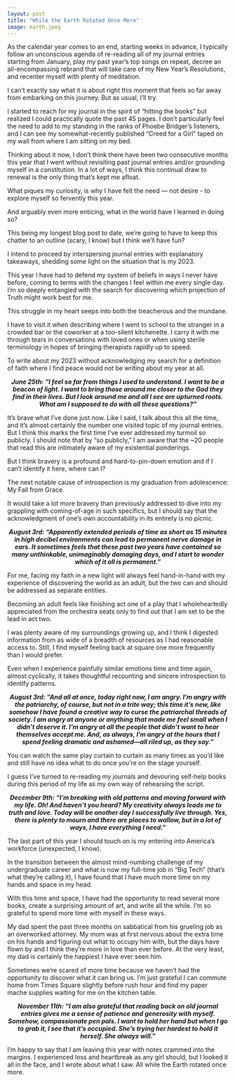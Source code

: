 ```yaml
---
layout: post
title: "While the Earth Rotated Once More"
image: earth.jpeg
---
```


As the calendar year comes to an end, starting weeks in advance, I typically follow an unconscious agenda of re-reading all of my journal entries starting from January, play my past year’s top songs on repeat, decree an all-encompassing rebrand that will take care of my New Year’s Resolutions, and recenter myself with plenty of meditation.

I can’t exactly say what it is about right this moment that feels so far away from embarking on this journey. But as usual, I’ll try.

I started to reach for my journal in the spirit of “hitting the books” but realized I could practically quote the past 45 pages. I don’t particularly feel the need to add to my standing in the ranks of Phoebe Bridger’s listeners, and I can see my somewhat-recently published “Creed for a Girl” taped on my wall from where I am sitting on my bed.

Thinking about it now, I don’t think there have been two consecutive months this year that I went without revisiting past journal entries and/or grounding myself in a constitution. In a lot of ways, I think this continual draw to renewal is the only thing that’s kept me afloat.

What piques my curiosity, is why I have felt the need — not desire - to explore myself so fervently this year. 

And arguably even more enticing, what in the world have I learned in doing so?

This being my longest blog post to date, we’re going to have to keep this chatter to an outline (scary, I know) but I think we’ll have fun?

I intend to proceed by interspersing journal entries with explanatory takeaways, shedding some light on the situation that is my 2023.

This year I have had to defend my system of beliefs in ways I never have before, coming to terms with the changes I feel within me every single day. I’m so deeply entangled with the search for discovering which projection of Truth might work best for me. 

This struggle in my heart seeps into both the treacherous and the mundane. 

I have to visit it when describing where I went to school to the stranger in a crowded bar or the coworker at a too-silent kitchenette. I carry it with me through tears in conversations with loved ones or when using sterile terminology in hopes of bringing therapists rapidly up to speed. 

To write about my 2023 without acknowledging my search for a definition of faith where I find peace would not be writing about my year at all.

***<p style="text-align: center;">June 25th: “I feel so far from things I used to understand. I want to be a beacon of light. I want to bring those around me closer to the God they find in their lives. But I look around me and all I see are upturned roots. What am I supposed to do with all these questions?”</p>***

It’s brave what I’ve done just now. Like I said, I talk about this all the time, and it’s almost certainly the number one visited topic of my journal entries. But I think this marks the first time I’ve ever addressed my turmoil so publicly. I should note that by “so publicly,” I am aware that the ~20 people that read this are intimately aware of my existential ponderings. 

But I think bravery is a profound and hard-to-pin-down emotion and if I can’t identify it here, where can I?

The next notable cause of introspection is my graduation from adolescence: My Fall from Grace.

It would take a lot more bravery than previously addressed to dive into my grappling with coming-of-age in such specifics, but I should say that the acknowledgment of one’s own accountability in its entirety is no picnic.

***<p style="text-align: center;">August 3rd: “Apparently extended periods of time as short as 15 minutes in high decibel environments can lead to permanent nerve damage in ears. It sometimes feels that these past two years have contained so many unthinkable, unimaginably damaging days, and I start to wonder which of it all is permanent.”</p>***

For me, facing my faith in a new light will always feel hand-in-hand with my experience of discovering the world as an adult, but the two can and should be addressed as separate entities.

Becoming an adult feels like finishing act one of a play that I wholeheartedly appreciated from the orchestra seats only to find out that I am set to be the lead in act two.

I was plenty aware of my surroundings growing up, and I think I digested information from as wide of a breadth of resources as I had reasonable access to. Still, I find myself feeling back at square one more frequently than I would prefer. 

Even when I experience painfully similar emotions time and time again, almost cyclically, it takes thoughtful recounting and sincere introspection to identify patterns. 

***<p style="text-align: center;">August 3rd: “And all at once, today right now, I am angry. I’m angry with the patriarchy, of course, but not in a trite way; this time it’s new, like somehow I have found a creative way to curse the patriarchal threads of society. I am angry at anyone or anything that made me feel small when I didn’t deserve it. I’m angry at all the people that didn’t want to hear themselves accept me. And, as always, I’m angry at the hours that I spend feeling dramatic and ashamed—all riled up, as they say.”</p>***

You can watch the same play curtain to curtain as many times as you’d like and still have no idea what to do once you’re on the stage yourself.

I guess I’ve turned to re-reading my journals and devouring self-help books during this period of my life as my own way of rehearsing the script.

***<p style="text-align: center;">December 9th: “I’m breaking with old patterns and moving forward with my life. Oh! And haven’t you heard? My creativity always leads me to truth and love. Today will be another day I successfully live through. Yes, there is plenty to mourn and there are places to wallow, but in a lot of ways, I have everything I need.”</p>***

The last part of this year I should touch on is my entering into America’s workforce (unexpected, I know).

In the transition between the almost mind-numbing challenge of my undergraduate career and what is now my full-time job in “Big Tech” (that’s what they’re calling it), I have found that I have much more time on my hands and space in my head.

With this time and space, I have had the opportunity to read several more books, create a surprising amount of art, and write all the while. I’m so grateful to spend more time with myself in these ways.

My dad spent the past three months on sabbatical from his grueling job as an overworked attorney. My mom was at first nervous about the extra time on his hands and figuring out what to occupy him with, but the days have flown by and I think they’re more in love than ever before. At the very least, my dad is certainly the happiest I have ever seen him.

Sometimes we’re scared of more time because we haven’t had the opportunity to discover what it can bring us. I’m just grateful I can commute home from Times Square slightly before rush hour and find my paper mache supplies waiting for me on the kitchen table.

***<p style="text-align: center;">November 11th: “I am also grateful that reading back on old journal entries gives me a sense of patience and generosity with myself. Somehow, compassionate pen pals. I want to hold her hand but when I go to grab it, I see that it’s occupied. She’s trying her hardest to hold it herself. She always will.”</p>***

I’m happy to say that I am leaving this year with notes crammed into the margins. I experienced loss and heartbreak as any girl should, but I looked it all in the face, and I wrote about what I saw. All while the Earth rotated once more.